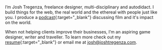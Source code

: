 I’m Josh Tregenza, freelance designer, multi-disciplinary and autodidact. I build things for the web, the real world and the ethereal with people just like you. I produce a [podcast](http://fromthesilverscreen.com){:target="_blank"} discussing film and it's impact on the world.

When not helping clients improve their businesses, I’m an aspiring game designer, writer and traveller. To learn more check out my [resume](/assets/JOSH-TREGENZA-OCTOBER-RESUME.pdf){:target="_blank"} or email me at [josh@joshtregenza.com](mailto:josh@joshtregenza.com).
